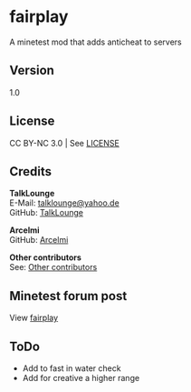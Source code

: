 # fairplay
A minetest mod that adds anticheat to servers

## Version
1.0

## License
CC BY-NC 3.0 | See [LICENSE](https://github.com/TalkLounge/fairplay/blob/master/LICENSE.md "Link to LICENSE.md")

## Credits
**TalkLounge**  
E-Mail: talklounge@yahoo.de  
GitHub: [TalkLounge](https://github.com/TalkLounge/ "Link to TalkLounge's GitHub")

**Arcelmi**  
GitHub: [Arcelmi](https://github.com/Arcelmi/ "Link to Arcelmi's GitHub")

**Other contributors**  
See: [Other contributors](https://github.com/TalkLounge/fairplay/graphs/contributors "Link to other contributors")

## Minetest forum post
View [fairplay](https://forum.minetest.net/viewtopic.php?f=9&t=20206 "Link to fairplay post in the minetest forum")

## ToDo
* Add to fast in water check
* Add for creative a higher range

